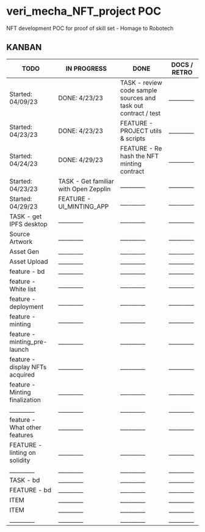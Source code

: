 # veri_mecha_NFT_project POC
NFT development POC for proof of skill set - Homage to Robotech

## KANBAN

| TODO | IN PROGRESS | DONE | DOCS / RETRO |
|-|-|-|-|
|Started: 04/09/23 | DONE: 4/23/23 |TASK - review code sample sources and task out contract / test|_________|
| Started: 04/23/23 | DONE: 4/23/23 | FEATURE - PROJECT utils & scripts | _________ |
| Started: 04/24/23 | DONE: 4/29/23 | FEATURE - Re hash the NFT minting contract | _________ |
| Started: 04/23/23 | TASK - Get familiar with Open Zepplin | _________ | _________ |
| Started: 04/29/23 | FEATURE - UI_MINTING_APP |_________|_________|
| TASK - get IPFS desktop | _________|_________|_________|
| Source Artwork | _________|_________|_________|
| Asset Gen | _________|_________|_________|
| Asset Upload | _________|_________|_________|
| feature - bd | _________|_________|_________|
| feature - White list | _________|_________|_________|
| feature - deployment | _________|_________|_________|
| feature - minting | _________ | _________|_________|
| feature - minting_pre-launch | _________|_________|_________|
| feature - display NFTs acquired | _________|_________|_________|
| feature - Minting finalization | _________|_________|_________|
| _________|_________|_________|_________|
| feature - What other features | _________|_________|_________|
| FEATURE - linting on solidity | _________|_________|_________|
| _________|_________|_________|_________|
| TASK - bd|_________|_________|_________|
| FEATURE - bd|_________|_________|_________|
| ITEM|_________|_________|_________|
| ITEM|_________|_________|_________|
| _________|_________|_________|_________|
